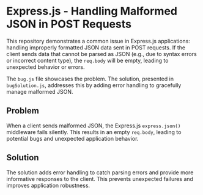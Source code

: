 # Express.js - Handling Malformed JSON in POST Requests

This repository demonstrates a common issue in Express.js applications: handling improperly formatted JSON data sent in POST requests.  If the client sends data that cannot be parsed as JSON (e.g., due to syntax errors or incorrect content type), the `req.body` will be empty, leading to unexpected behavior or errors.

The `bug.js` file showcases the problem. The solution, presented in `bugSolution.js`, addresses this by adding error handling to gracefully manage malformed JSON.

## Problem

When a client sends malformed JSON, the Express.js `express.json()` middleware fails silently. This results in an empty `req.body`, leading to potential bugs and unexpected application behavior.

## Solution

The solution adds error handling to catch parsing errors and provide more informative responses to the client. This prevents unexpected failures and improves application robustness.
